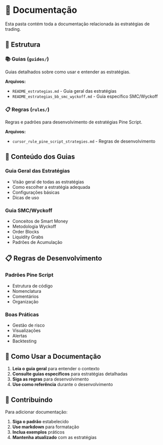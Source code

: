 # 📖 Documentação

Esta pasta contém toda a documentação relacionada às estratégias de trading.

## 📁 Estrutura

### 📚 Guias (`guides/`)
Guias detalhados sobre como usar e entender as estratégias.

**Arquivos:**
- `README_estrategias.md` - Guia geral das estratégias
- `README_estrategias_bb_smc_wyckoff.md` - Guia específico SMC/Wyckoff

### 📋 Regras (`rules/`)
Regras e padrões para desenvolvimento de estratégias Pine Script.

**Arquivos:**
- `cursor_rule_pine_script_strategies.md` - Regras de desenvolvimento

## 📖 Conteúdo dos Guias

### Guia Geral das Estratégias
- Visão geral de todas as estratégias
- Como escolher a estratégia adequada
- Configurações básicas
- Dicas de uso

### Guia SMC/Wyckoff
- Conceitos de Smart Money
- Metodologia Wyckoff
- Order Blocks
- Liquidity Grabs
- Padrões de Acumulação

## 📋 Regras de Desenvolvimento

### Padrões Pine Script
- Estrutura de código
- Nomenclatura
- Comentários
- Organização

### Boas Práticas
- Gestão de risco
- Visualizações
- Alertas
- Backtesting

## 🚀 Como Usar a Documentação

1. **Leia o guia geral** para entender o contexto
2. **Consulte guias específicos** para estratégias detalhadas
3. **Siga as regras** para desenvolvimento
4. **Use como referência** durante o desenvolvimento

## 📝 Contribuindo

Para adicionar documentação:

1. **Siga o padrão** estabelecido
2. **Use markdown** para formatação
3. **Inclua exemplos** práticos
4. **Mantenha atualizado** com as estratégias
